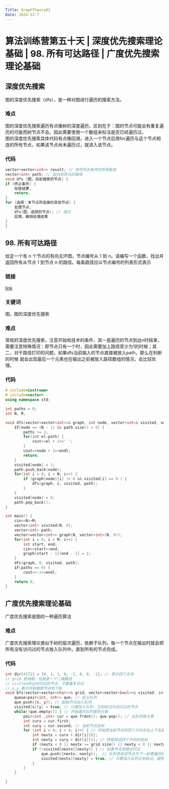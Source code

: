 ```yaml
---
Title: GraphTheory01
Date: 2024-12-7
---
```

# 算法训练营第五十天 | 深度优先搜索理论基础 | 98. 所有可达路径 | 广度优先搜索理论基础
## 深度优先搜索
图的深度优先搜索（dfs），是一种对图进行遍历的搜索方法。
### 难点
图的深度优先搜索遍历有点像树的深度遍历，区别在于：图的节点可能会有重复遍历的可能而树节点不会。因此需要使用一个数组来标注是否已经遍历过。\
图的深度优先搜索具体代码有点像回溯，进入一个节点后用for遍历与这个节点相连的所有节点，如果该节点尚未遍历过，就进入该节点。
### 代码
~~~C++
vector<vector<int>> result; // 保存符合条件的所有路径
vector<int> path; // 起点到终点的路径
void dfs (图，目前搜索的节点) {
if (终止条件) {
    存放结果;
    return;
}
for (选择：本节点所连接的其他节点) {
    处理节点;
    dfs(图，选择的节点); // 递归
    回溯，撤销处理结果
}
}
~~~
## 98. 所有可达路径
给定一个有 n 个节点的有向无环图，节点编号从 1 到 n。请编写一个函数，找出并返回所有从节点 1 到节点 n 的路径。每条路径应以节点编号的列表形式表示
### 链接
[link](https://kamacoder.com/problempage.php?pid=1170)
### 关键词
图，图的深度优先搜索
### 难点
常规的深度优先搜索，注意开始和技术的条件，其一是遍历的节点到达n时结束，需要注意特殊情况：即节点只有一个时，因此需要加上路径至少为1的时候；其二，对于路径打印的问题，如果dfs当前输入的节点直接被放入path，那么在判断的时候
就会出现最后一个元素也在输出之前被放入路径数组的情况，会比较处理。
### 代码
~~~C++
# include<iostream>
# include<vector>
using namespace std;

int paths = 0;    
int N, M;

void dfs(vector<vector<int>>& graph, int node, vector<int>& visited, vector<int>& path) {
    if(node == (N - 1) && path.size() > 0) {
        paths += 1;
        for(int el:path) {
            cout<<el + 1<<' ';
        }
        cout<<node + 1<<endl;
        return;
    }
    visited[node] = 1;
    path.push_back(node);
    for(int i = 0; i < N; i++) {
        if (graph[node][i] != 0 && visited[i] == 0 ) {
            dfs(graph, i, visited, path);
        } 
    }
    visited[node] = 0;
    path.pop_back();
}

int main() {
    cin>>N>>M;
    vector<int> visited(N, 0);
    vector<int> path;
    vector<vector<int>> graph(N, vector<int>(N, 0));
    for(int i = 0; i < M; i++) {
        int start, end;
        cin>>start>>end;
        graph[start - 1][end - 1] = 1;    
    }
    dfs(graph, 0, visited, path);
    if(paths == 0) {
        cout<<-1<<endl;
    }
    return 0;
}
~~~
## 广度优先搜索理论基础
广度优先搜索是图的一种遍历算法
### 难点
广度优先搜索理论类似于树的层次遍历，依赖于队列，每一个节点在输出时就会把所有没有访问过的节点放入队列中。直到所有的节点完成。
### 代码
~~~C++
int dir[4][2] = {0, 1, 1, 0, -1, 0, 0, -1}; // 表示四个方向
// grid 是地图，也就是一个二维数组
// visited标记访问过的节点，不要重复访问
// x,y 表示开始搜索节点的下标
void bfs(vector<vector<char>>& grid, vector<vector<bool>>& visited, int x, int y) {
    queue<pair<int, int>> que; // 定义队列
    que.push({x, y}); // 起始节点加入队列
    visited[x][y] = true; // 只要加入队列，立刻标记为访问过的节点
    while(!que.empty()) { // 开始遍历队列里的元素
        pair<int ,int> cur = que.front(); que.pop(); // 从队列取元素
        int curx = cur.first;
        int cury = cur.second; // 当前节点坐标
        for (int i = 0; i < 4; i++) { // 开始想当前节点的四个方向左右上下去遍历
            int nextx = curx + dir[i][0];
            int nexty = cury + dir[i][1]; // 获取周边四个方向的坐标
            if (nextx < 0 || nextx >= grid.size() || nexty < 0 || nexty >= grid[0].size()) continue;  // 坐标越界了，直接跳过
            if (!visited[nextx][nexty]) { // 如果节点没被访问过
                que.push({nextx, nexty});  // 队列添加该节点为下一轮要遍历的节点
                visited[nextx][nexty] = true; // 只要加入队列立刻标记，避免重复访问
            }
        }
    }

}
~~~
